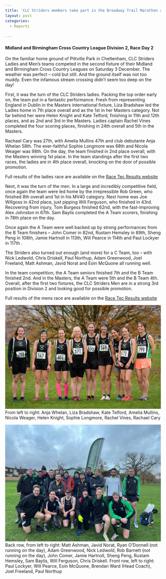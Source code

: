 ```yaml
---
title: 'CLC Striders members take part in the Broadway Trail Marathon and Half Marathon'
layout: post
categories:
  - Reports

---
```


#### Midland and Birmingham Cross Country League Division 2, Race Day 2

On the familiar home ground of Pittville Park in Cheltenham, CLC Striders Ladies and Men’s teams competed in the second fixture of their Midland and Birmingham Cross Country Leagues on Saturday 3 December. The weather was perfect – cold but still. And the ground itself was not too muddy. Even the infamous stream crossing didn’t seem too deep on the day!
 
First, it was the turn of the CLC Striders ladies. Packing the top order early on, the team put in a fantastic performance. Fresh from representing England in Dublin in the Masters international fixture, Liza Bradshaw led the Ladies home in 7th place overall and as the 1st in her Masters category. Not far behind her were Helen Knight and Kate Telford, finishing in 11th and 12th places, and as 2nd and 3rd in the Masters. Ladies captain Rachel Vines completed the four scoring places, finishing in 24th overall and 5th in the Masters.
 
Rachael Cary was 27th, with Amelia Mullins 47th and club debutante Anja Whelan 58th. The ever-faithful Sophie Longmore was 68th and Nicola Weager was 98th. On the day, the team finished in 2nd place overall, with the Masters winning 1st place. In the team standings after the first two races, the ladies are in 4th place overall, knocking on the door of possible promotion. 
 
Full results of the ladies race are available on the [Race Tec Results website](https://www.racetecresults.com/results.aspx?CId=16418&RId=3091&EId=4 "Race Tec Results website")
 
Next, it was the turn of the men. In a large and incredibly competitive field, once again the team were led home by the irrepressible Rob Green, who finished 8th overall and 1st in his MV40 category. Next home was Joe Willgoss in 42nd place, just pipping Will Ferguson, who finished in 43rd. Recovering from injury, Tom Burgess finished 62nd, with the fast-improving Alex Johnston in 67th. Sam Baylis completed the A Team scorers, finishing in 78th place on the day.
 
Once again the A Team were well backed up by strong performances from the B Team finishers – John Comer in 82nd, Rustam Hemsley in 89th, Sheng Peng in 108th, Jamie Hartnoll in 113th, Will Pearce in 114th and Paul Lockyer in 117th . 
 
The Striders also turned out enough (and more) for a C Team, too – with Nick Ledwold, Chris Driskell, Paul Northup, Adam Greenwood, Joel Freeland, Matt Ashman, Javid Norat and Eoin McQuone all running well.
 
In the team competition, the A Team seniors finished 7th and the B Team finished 2nd. And in the Masters, the A Team were 5th and the B Team 4th. Overall, after the first two fixtures, the CLC Striders Men are in a strong 3rd position in Division 2 and looking good for possible promotion.
 
Full results of the mens race are available on the [Race Tec Results website](https://www.birminghamccleague.co.uk/images/stories/bdccl/articlepdfs/XC_League_Archive/2022-23/2022-12-03-M2.pdf "Race Tec Results website")

![Ladies Midlands Cross Country League division 2 team](/images/2022/12/2022-12-05-Ladies-XC-Pittville.jpg "Ladies Midlands Cross Country League division 2 team")
From left to right: Anja Whelan, Liza Bradshaw, Kate Telford, Amelia Mullins, Nicola Weager, Helen Knight, Sophie Longmore, Rachel Vines, Rachael Cary

![Mens Birmingham Cross Country League division 2 team](/images/2022/12/2022-12-05-Mens-XC-Pittville.jpg "Mens Birmingham Cross Country League division 2 team")
Back row, from left to right: Matt Ashman, Javid Norat, Ryan O’Donnell (not running on the day), Adam Greenwood, Nick Ledwold, Rob Barnett (not running on the day), John Comer, Jamie Hartnoll, Sheng Peng, Rustam Hemsley, Sam Baylis, Will Ferguson, Chris Driskell. Front row, left to right: Paul Lockyer, Will Pearce, Eoin McQuone, Brendan Ward (Head Coach), Joel Freeland, Paul Northup
